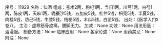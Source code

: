 序号：11929
名称：仙酒
组成：苍术2两，枸杞1两，当归1两，川芎1两，白芍1两，陈皮1两，天麻1两，晚蚕沙5钱，五加皮5钱，杜仲5钱，枳壳5钱，半夏5钱，肉桂5钱，防己5钱，牛膝5钱，桔梗5钱，木瓜5钱，白芷5钱。
出处：《医学入门》卷八。
主治：虚寒筋骨痠痛，腰脚无力。
加减：None
功效：None
用法用量：酒浸服。
制备方法：None
临床应用：None
各家论述：None
用药禁忌：None
附注：None
